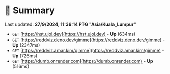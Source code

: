 # 📖 Summary
Last updated: **27/9/2024, 11:36:14 PTG "Asia/Kuala_Lumpur"**

- `GET` [https://hst.ujol.dev](https://hst.ujol.dev) - **Up** (634ms)
- `GET` [https://reddviz.deno.dev/gimme](https://reddviz.deno.dev/gimme) - **Up** (2347ms)
- `GET` [https://reddviz.amar.kim/gimme](https://reddviz.amar.kim/gimme) - **Up** (726ms)
- `GET` [https://dumb.onrender.com](https://dumb.onrender.com) - **Up** (516ms)
